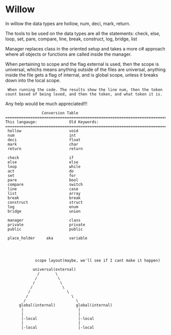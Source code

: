 # Willow

In willow the data types are hollow, num, deci, mark, return.                  

The tools to be used on the data types are all the statements: check, else, loop, set, pare, compare, line, break, construct, log, bridge, list

Manager replaces class in the oriented setup and takes a more c# approach where all objects or functions are called inside the manager.

When pertaining to scope and the flag external is used, then the scope is universal, whichs means anything outside of the files are universal, anything inside the file gets a flag of internal, and is global scope, unless it breaks down into the local scope.

     When running the code. The results show the line num, then the token count based of being lexed, and then the token, and what token it is.
     
Any help would be much appreciated!!!     
     

                    Conversion Table
    =================================================================================
    This langauge:              Old Keywords:
    =================================================================================
     hollow                     void
     num                        int
     deci                       float
     mark                       char
     return                     return

     check                      if
     else                       else
     loop                       while
     act                        do
     set                        for
     pare                       bool
     compare                    switch
     line                       case
     list                       array
     break                      break
     construct                  struct
     log                        enum
     bridge                     union

     manager                    class
     private                    private
     public                     public

     place_holder     aka       variable
           
           
           
     
                 scope layout(maybe, we'll see if I cant make it happen)
               
                universal(external)
                  /       \
                 /         \
                /           \
               /             \
              /                \
             /                   \
            /                      \
          global(internal)         global(internal)
           |                        |
           |                        |
           |-local                  |-local
           |                        |
           |-local                  |-local
